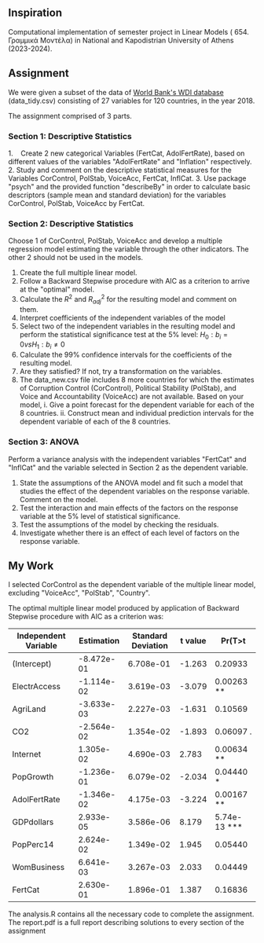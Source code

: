 ## Inspiration

Computational implementation of semester project in Linear Models ( 654. Γραμμικά Μοντέλα) in National and Kapodistrian University of Athens (2023-2024).

## Assignment

  We were given a subset of the data of [World Bank's WDI database](https://databank.worldbank.org/reports.aspx?source/world-development-indicators) (data_tidy.csv) consisting of 27 variables for 120 countries, in the year 2018.

  The assignment comprised of 3 parts.

### Section 1: Descriptive Statistics

1.    Create 2 new categorical Variables (FertCat, AdolFertRate), based on different values of the variables "AdolFertRate" and "Inflation" respectively.
2. Study and comment on the descriptive statistical measures for the Variables CorControl, PolStab, VoiceAcc, FertCat, InflCat.
3. Use package "psych" and the provided function "describeBy" in order to calculate basic descriptors (sample mean and standard deviation) for the variables CorControl, PolStab, VoiceAcc by FertCat.

### Section 2: Descriptive Statistics

Choose 1 of CorControl, PolStab, VoiceAcc and develop a multiple regression model estimating the variable through the other indicators. The other 2 should not be used in the models.

1. Create the full multiple linear model.
2. Follow a Backward Stepwise procedure with AIC as a criterion to arrive at the "optimal" model.
3. Calculate the $R^2$ and $R_{adj}^2$ for the resulting model and comment on them.
4. Interpret coefficients of the independent variables of the model
5. Select two of the independent variables in the resulting model and perform the statistical significance test at the 5% level: $H_0:b_i=0 vs H_1:b_i\neq 0$
6. Calculate the 99% confidence intervals for the coefficients of the resulting model.
7. Are they satisfied? If not, try a transformation on the variables.
8. The data_new.csv file includes 8 more countries for which the estimates of Corruption Control (CorControl), Political Stability (PolStab), and Voice and Accountability (VoiceAcc) are not available. Based on your model,
 i. Give a point forecast for the dependent variable for each of the 8 countries.
 ii. Construct mean and individual prediction intervals for the dependent variable of each of the 8 countries.
                
### Section 3: ANOVA

Perform a variance analysis with the independent variables "FertCat" and "InflCat" and the variable selected in Section 2 as the dependent variable.

1. State the assumptions of the ANOVA model and fit such a model that studies the effect of the dependent variables on the response variable. Comment on the model.
2. Test the interaction and main effects of the factors on the response variable at the 5% level of statistical significance.
3. Test the assumptions of the model by checking the residuals.
4. Investigate whether there is an effect of each level of factors on the response variable.

## My Work

I selected CorControl as the dependent variable of the multiple linear model, excluding "VoiceAcc", "PolStab", "Country".

The optimal multiple linear model produced by application of Backward Stepwise procedure with AIC as a criterion was: 

| **Independent Variable** | **Estimation** | **Standard Deviation** | **t value** | **Pr(T>t**   |
| ------------------------ | -------------- | ---------------------- | ----------- | ------------ |
| (Intercept)              | -8.472e-01     | 6.708e-01              | -1.263      | 0.20933      |
| ElectrAccess             | -1.114e-02     | 3.619e-03              | -3.079      | 0.00263 **   |
| AgriLand                 | -3.633e-03     | 2.227e-03              | -1.631      | 0.10569      |
| CO2                      | -2.564e-02     | 1.354e-02              | -1.893      | 0.06097 .    |
| Internet                 | 1.305e-02      | 4.690e-03              | 2.783       | 0.00634 **   |
| PopGrowth                | -1.236e-01     | 6.079e-02              | -2.034      | 0.04440 *    |
| AdolFertRate             | -1.346e-02     | 4.175e-03              | -3.224      | 0.00167 **   |
| GDPdollars               | 2.933e-05      | 3.586e-06              | 8.179       | 5.74e-13 *** |
| PopPerc14                | 2.624e-02      | 1.349e-02              | 1.945       | 0.05440      |
| WomBusiness              | 6.641e-03      | 3.267e-03              | 2.033       | 0.04449      |
| FertCat                  | 2.630e-01      | 1.896e-01              | 1.387       | 0.16836      |
The analysis.R contains all the necessary code to complete the assignment. The report.pdf is a full report describing solutions to every section of the assignment